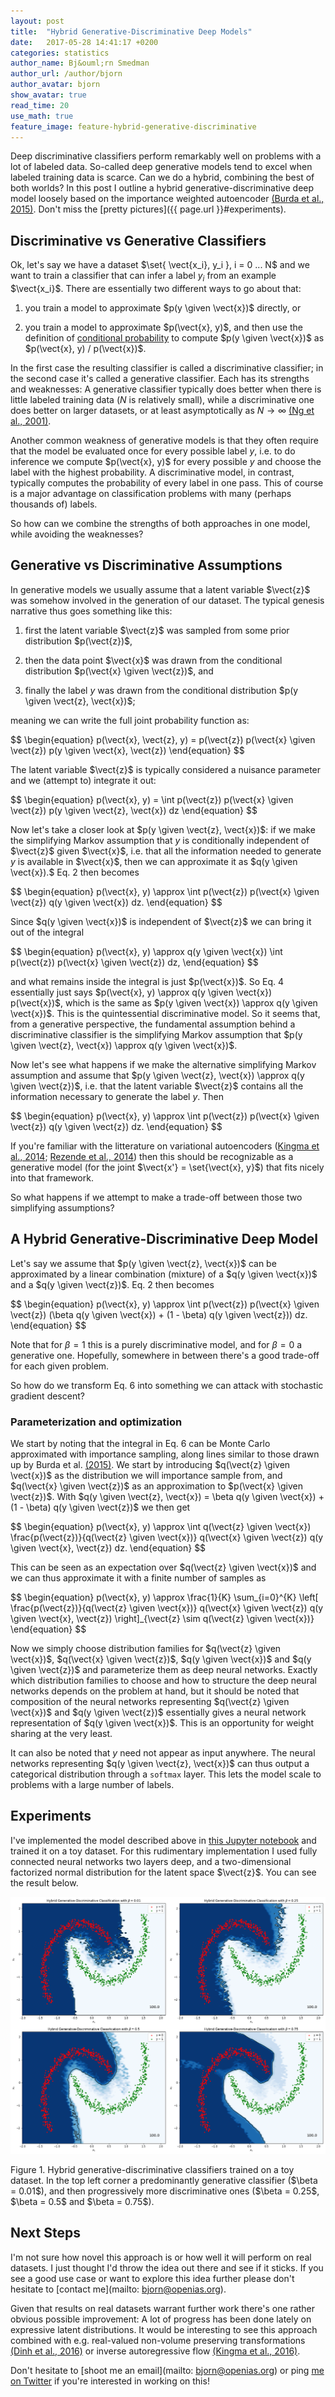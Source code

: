```yaml
--- 
layout: post
title:  "Hybrid Generative-Discriminative Deep Models"
date:   2017-05-28 14:41:17 +0200
categories: statistics
author_name: Bj&ouml;rn Smedman
author_url: /author/bjorn
author_avatar: bjorn
show_avatar: true
read_time: 20
use_math: true
feature_image: feature-hybrid-generative-discriminative
---
```

Deep discriminative classifiers perform remarkably well on problems with
a lot of labeled data. So-called deep generative models tend to excel when
labeled training data is scarce. Can we do a hybrid, combining the best of both
worlds? In this post I outline a hybrid generative-discriminative deep model
loosely based on the importance weighted autoencoder
[(Burda et al., 2015)](https://arxiv.org/abs/1509.00519). Don't miss the
[pretty pictures]({{ page.url }}#experiments).

$$
\newcommand{\vect}[1]{\boldsymbol{#1}}
\newcommand\given[1][]{\:#1\vert\:}
\newcommand{\KL}[2]{D_{\mathrm{KL}} \left( \left. \left. #1 \right|\right| #2 \right) }
\newcommand{\set}[1]{\{#1\}}
$$

## Discriminative vs Generative Classifiers

Ok, let's say we have a dataset $\set{ \vect{x_i}, y_i }, i = 0 ... N$ and we
want to train a classifier that can infer a label $y_i$ from an example
$\vect{x_i}$. There are essentially two different ways to go about that:

1. you train a model to approximate $p(y \given \vect{x})$ directly, or

2. you train a model to approximate $p(\vect{x}, y)$, and then use
   the definition of
   [conditional probability](https://en.wikipedia.org/wiki/Conditional_probability)
   to compute $p(y \given \vect{x})$ as $p(\vect{x}, y) / p(\vect{x})$.

In the first case the resulting classifier is called a discriminative classifier;
in the second case it's called a generative classifier. Each has its strengths
and weaknesses: A generative classifier typically does better when there is little
labeled training data ($N$ is relatively small), while a discriminative one does
better on larger datasets, or at least asymptotically as $N \rightarrow \infty$
[(Ng et al., 2001)](https://papers.nips.cc/paper/2020-on-discriminative-vs-generative-classifiers-a-comparison-of-logistic-regression-and-naive-bayes).

Another common weakness of generative models is that they often require that the
model be evaluated once for every possible label $y$, i.e. to do inference we
compute $p(\vect{x}, y)$ for every possible $y$ and choose the label with the
highest probability. A discriminative model, in contrast, typically computes the
probability of every label in one pass. This of course is a major advantage on
classification problems with many (perhaps thousands of) labels.

So how can we combine the strengths of both approaches in one model, while avoiding
the weaknesses?

## Generative vs Discriminative Assumptions

In generative models we usually assume that a latent variable $\vect{z}$ was
somehow involved in the generation of our dataset. The typical genesis narrative
thus goes something like this:

1. first the latent variable $\vect{z}$ was sampled from some prior distribution
   $p(\vect{z})$,

2. then the data point $\vect{x}$ was drawn from the conditional distribution
   $p(\vect{x} \given \vect{z})$, and

3. finally the label $y$ was drawn from the conditional distribution
   $p(y \given \vect{z}, \vect{x})$;

meaning we can write the full joint probability function as:

<p class="math">
$$
\begin{equation}
p(\vect{x}, \vect{z}, y) = p(\vect{z}) p(\vect{x} \given \vect{z})
                           p(y \given \vect{x}, \vect{z})
\end{equation}
$$
</p>

The latent variable $\vect{z}$ is typically considered a nuisance parameter
and we (attempt to) integrate it out:

<p class="math">
$$
\begin{equation}
p(\vect{x}, y) = \int p(\vect{z}) p(\vect{x} \given \vect{z})
                      p(y \given \vect{z}, \vect{x}) dz
\end{equation}
$$
</p>

Now let's take a closer look at $p(y \given \vect{z}, \vect{x})$: if we make
the simplifying Markov assumption that $y$ is conditionally independent of
$\vect{z}$ given $\vect{x}$, i.e. that all the information needed to generate
$y$ is available in $\vect{x}$, then we can approximate it as $q(y \given \vect{x}).$
Eq. 2 then becomes

<p class="math">
$$
\begin{equation}
p(\vect{x}, y) \approx \int p(\vect{z}) p(\vect{x} \given \vect{z})
                            q(y \given \vect{x}) dz.
\end{equation}
$$
</p>

Since $q(y \given \vect{x})$ is independent of $\vect{z}$ we can bring it out of
the integral

<p class="math">
$$
\begin{equation}
p(\vect{x}, y) \approx q(y \given \vect{x})
                       \int p(\vect{z}) p(\vect{x} \given \vect{z}) dz,
\end{equation}
$$
</p>

and what remains inside the integral is just $p(\vect{x})$. So Eq. 4 essentially
just says $p(\vect{x}, y) \approx q(y \given \vect{x}) p(\vect{x})$, which is the
same as $p(y \given \vect{x}) \approx q(y \given \vect{x})$. This is the
quintessential discriminative model. So it seems that, from a generative
perspective, the fundamental assumption behind a discriminative classifier is
the simplifying Markov assumption that
$p(y \given \vect{z}, \vect{x}) \approx q(y \given \vect{x})$.

Now let's see what happens if we make the alternative simplifying Markov assumption and
assume that $p(y \given \vect{z}, \vect{x}) \approx q(y \given \vect{z})$, i.e. that
the latent variable $\vect{z}$ contains all the information necessary to generate
the label $y$. Then

<p class="math">
$$
\begin{equation}
p(\vect{x}, y) \approx \int p(\vect{z}) p(\vect{x} \given \vect{z})
                            q(y \given \vect{z}) dz.
\end{equation}
$$
</p>

If you're familiar with the litterature on variational autoencoders
([Kingma et al., 2014](https://arxiv.org/abs/1312.6114);
 [Rezende et al., 2014](https://arxiv.org/abs/1401.4082)) then this
should be recognizable as a generative model (for the joint
$\vect{x'} = \set{\vect{x}, y}$) that fits nicely into that
framework.

So what happens if we attempt to make a trade-off between those two
simplifying assumptions?

## A Hybrid Generative-Discriminative Deep Model

Let's say we assume that
$p(y \given \vect{z}, \vect{x})$ can be approximated by a linear
combination (mixture) of a $q(y \given \vect{x})$ and a
$q(y \given \vect{z})$. Eq. 2 then becomes

<p class="math">
$$
\begin{equation}
p(\vect{x}, y) \approx \int p(\vect{z}) p(\vect{x} \given \vect{z})
                            (\beta q(y \given \vect{x}) +
                            (1 - \beta) q(y \given \vect{z})) dz.
\end{equation}
$$
</p>

Note that for $\beta = 1$ this is a purely discriminative model, and
for $\beta = 0$ a generative one. Hopefully, somewhere in between there's
a good trade-off for each given problem.

So how do we transform Eq. 6 into something we can attack with
stochastic gradient descent?

### Parameterization and optimization

We start by noting that the integral in Eq. 6 can be Monte Carlo approximated with
importance sampling, along lines similar to those drawn up by Burda et al.
[(2015)](https://arxiv.org/abs/1509.00519). We start by introducing
$q(\vect{z} \given \vect{x})$ as the distribution we will importance sample from, and
$q(\vect{x} \given \vect{z})$ as an approximation to $p(\vect{x} \given \vect{z})$.
With $q(y \given \vect{z}, \vect{x}) = \beta q(y \given \vect{x}) +
(1 - \beta) q(y \given \vect{z})$ we then get

<p class="math">
$$
\begin{equation}
p(\vect{x}, y) \approx \int q(\vect{z} \given \vect{x})
                            \frac{p(\vect{z})}{q(\vect{z} \given \vect{x})}
                            q(\vect{x} \given \vect{z})
                            q(y \given \vect{x}, \vect{z}) dz.
\end{equation}
$$
</p>

This can be seen as an expectation over $q(\vect{z} \given \vect{x})$
and we can thus approximate it with a finite number of samples as

<p class="math">
$$
\begin{equation}
p(\vect{x}, y) \approx \frac{1}{K}
                           \sum_{i=0}^{K} \left[
                               \frac{p(\vect{z})}{q(\vect{z} \given \vect{x})}
                               q(\vect{x} \given \vect{z})
                               q(y \given \vect{x}, \vect{z})
                           \right]_{\vect{z} \sim q(\vect{z} \given \vect{x})}
\end{equation}
$$
</p>

Now we simply choose distribution families for $q(\vect{z} \given \vect{x})$,
$q(\vect{x} \given \vect{z})$, $q(y \given \vect{x})$ and $q(y \given \vect{z})$
and parameterize them as deep neural networks. Exactly which distribution families
to choose and how to structure the deep neural networks depends on the
problem at hand, but it should be noted that composition of the neural networks
representing $q(\vect{z} \given \vect{x})$ and $q(y \given \vect{z})$ 
essentially gives a neural network representation of $q(y \given \vect{x})$.
This is an opportunity for weight sharing at the very least.

It can also be noted that $y$ need not appear as input anywhere.
The neural networks representing
$q(y \given \vect{z}, \vect{x})$ can thus output a categorical distribution through a
`softmax` layer. This lets the model scale to problems with a large number of
labels.

<a name="experiments"/>

## Experiments

I've implemented the model described above in
[this Jupyter notebook](https://github.com/openias/openias.github.io/blob/master/notebooks/hybrid_generative_discriminative.ipynb) and trained it on a toy dataset.
For this rudimentary implementation I used fully connected neural networks two
layers deep, and a two-dimensional factorized normal
distribution for the latent space $\vect{z}$. You can see the result below.

![Hybrid Generative-Discriminative Classification](/img/hybrid-generative-discriminative.png)
<p class="caption">Figure 1. Hybrid generative-discriminative classifiers
trained on a toy dataset. In the top left corner a predominantly generative
classifier ($\beta = 0.01$), and then progressively more discriminative ones
($\beta = 0.25$, $\beta = 0.5$ and $\beta = 0.75$).</p>

## Next Steps

I'm not sure how novel this approach is or how well it will perform on real
datasets. I just thought I'd throw the idea out there and see if it sticks.
If you see a good use case or want to explore this idea further please
don't hesitate to [contact me](mailto: bjorn@openias.org).

Given that results on real datasets warrant further work there's
one rather obvious possible improvement: A lot of progress has been
done lately on expressive latent distributions. It would be interesting to see this
approach combined with e.g. real-valued non-volume preserving transformations
[(Dinh et al., 2016)](https://arxiv.org/abs/1605.08803) or inverse autoregressive
flow [(Kingma et al., 2016)](https://arxiv.org/abs/1606.04934).

Don't hesitate to [shoot me an email](mailto: bjorn@openias.org) or ping
[me on Twitter](http://www.twitter.com/bjornsing) if you're interested in
working on this!
